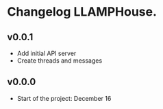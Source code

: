 # Changelog LLAMPHouse.

## v0.0.1
- Add initial API server
- Create threads and messages

## v0.0.0
- Start of the project: December 16